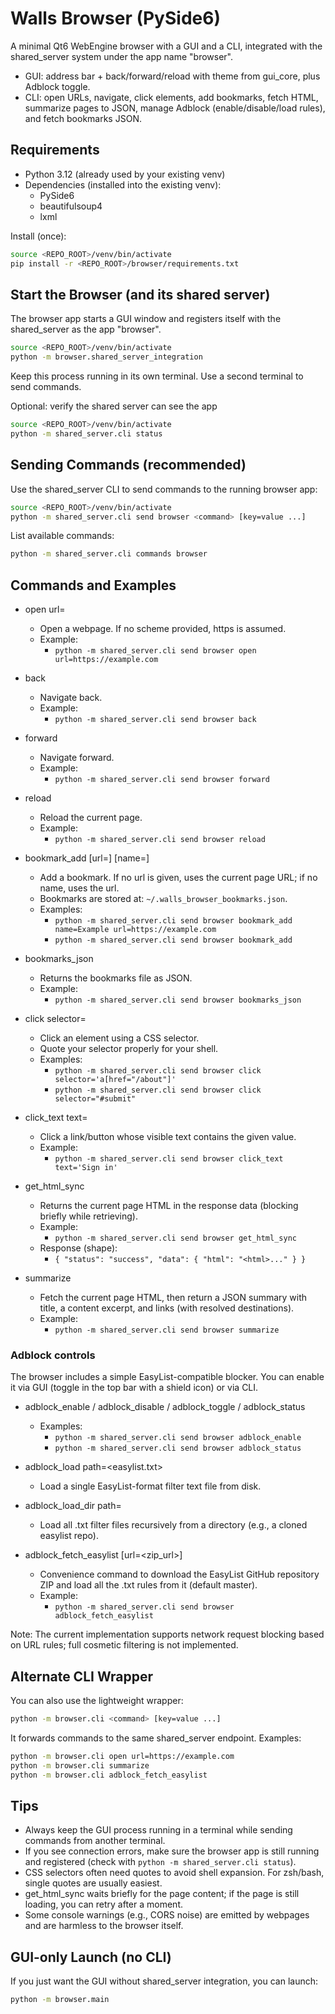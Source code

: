 # Walls Browser (PySide6)

A minimal Qt6 WebEngine browser with a GUI and a CLI, integrated with the shared_server system under the app name "browser".

- GUI: address bar + back/forward/reload with theme from gui_core, plus Adblock toggle.
- CLI: open URLs, navigate, click elements, add bookmarks, fetch HTML, summarize pages to JSON, manage Adblock (enable/disable/load rules), and fetch bookmarks JSON.

## Requirements

- Python 3.12 (already used by your existing venv)
- Dependencies (installed into the existing venv):
  - PySide6
  - beautifulsoup4
  - lxml

Install (once):

```bash
source <REPO_ROOT>/venv/bin/activate
pip install -r <REPO_ROOT>/browser/requirements.txt
```

## Start the Browser (and its shared server)

The browser app starts a GUI window and registers itself with the shared_server as the app "browser".

```bash
source <REPO_ROOT>/venv/bin/activate
python -m browser.shared_server_integration
```

Keep this process running in its own terminal. Use a second terminal to send commands.

Optional: verify the shared server can see the app

```bash
source <REPO_ROOT>/venv/bin/activate
python -m shared_server.cli status
```

## Sending Commands (recommended)

Use the shared_server CLI to send commands to the running browser app:

```bash
source <REPO_ROOT>/venv/bin/activate
python -m shared_server.cli send browser <command> [key=value ...]
```

List available commands:

```bash
python -m shared_server.cli commands browser
```

## Commands and Examples

- open url=<url>
  - Open a webpage. If no scheme provided, https is assumed.
  - Example:
    - `python -m shared_server.cli send browser open url=https://example.com`

- back
  - Navigate back.
  - Example:
    - `python -m shared_server.cli send browser back`

- forward
  - Navigate forward.
  - Example:
    - `python -m shared_server.cli send browser forward`

- reload
  - Reload the current page.
  - Example:
    - `python -m shared_server.cli send browser reload`

- bookmark_add [url=<url>] [name=<name>]
  - Add a bookmark. If no url is given, uses the current page URL; if no name, uses the url.
  - Bookmarks are stored at: `~/.walls_browser_bookmarks.json`.
  - Examples:
    - `python -m shared_server.cli send browser bookmark_add name=Example url=https://example.com`
    - `python -m shared_server.cli send browser bookmark_add`

- bookmarks_json
  - Returns the bookmarks file as JSON.
  - Example:
    - `python -m shared_server.cli send browser bookmarks_json`

- click selector=<css>
  - Click an element using a CSS selector.
  - Quote your selector properly for your shell.
  - Examples:
    - `python -m shared_server.cli send browser click selector='a[href="/about"]'`
    - `python -m shared_server.cli send browser click selector="#submit"`

- click_text text=<text>
  - Click a link/button whose visible text contains the given value.
  - Example:
    - `python -m shared_server.cli send browser click_text text='Sign in'`

- get_html_sync
  - Returns the current page HTML in the response data (blocking briefly while retrieving).
  - Example:
    - `python -m shared_server.cli send browser get_html_sync`
  - Response (shape):
    - `{ "status": "success", "data": { "html": "<html>..." } }`

- summarize
  - Fetch the current page HTML, then return a JSON summary with title, a content excerpt, and links (with resolved destinations).
  - Example:
    - `python -m shared_server.cli send browser summarize`

### Adblock controls

The browser includes a simple EasyList-compatible blocker. You can enable it via GUI (toggle in the top bar with a shield icon) or via CLI.

- adblock_enable / adblock_disable / adblock_toggle / adblock_status
  - Examples:
    - `python -m shared_server.cli send browser adblock_enable`
    - `python -m shared_server.cli send browser adblock_status`

- adblock_load path=<easylist.txt>
  - Load a single EasyList-format filter text file from disk.

- adblock_load_dir path=<folder>
  - Load all .txt filter files recursively from a directory (e.g., a cloned easylist repo).

- adblock_fetch_easylist [url=<zip_url>]
  - Convenience command to download the EasyList GitHub repository ZIP and load all the .txt rules from it (default master).
  - Example:
    - `python -m shared_server.cli send browser adblock_fetch_easylist`

Note: The current implementation supports network request blocking based on URL rules; full cosmetic filtering is not implemented.

## Alternate CLI Wrapper

You can also use the lightweight wrapper:

```bash
python -m browser.cli <command> [key=value ...]
```

It forwards commands to the same shared_server endpoint. Examples:

```bash
python -m browser.cli open url=https://example.com
python -m browser.cli summarize
python -m browser.cli adblock_fetch_easylist
```

## Tips

- Always keep the GUI process running in a terminal while sending commands from another terminal.
- If you see connection errors, make sure the browser app is still running and registered (check with `python -m shared_server.cli status`).
- CSS selectors often need quotes to avoid shell expansion. For zsh/bash, single quotes are usually easiest.
- get_html_sync waits briefly for the page content; if the page is still loading, you can retry after a moment.
- Some console warnings (e.g., CORS noise) are emitted by webpages and are harmless to the browser itself.

## GUI-only Launch (no CLI)

If you just want the GUI without shared_server integration, you can launch:

```bash
python -m browser.main
```